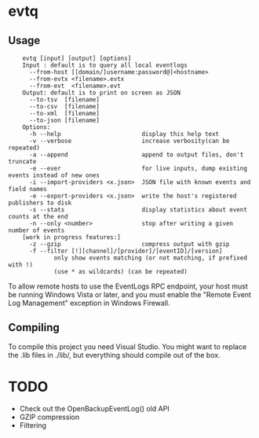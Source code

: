 # evtq

## Usage

```
    evtq [input] [output] [options]
    Input : default is to query all local eventlogs
      --from-host [[domain/]username:password@]<hostname>
      --from-evtx <filename>.evtx
      --from-evt  <filename>.evt
    Output: default is to print on screen as JSON
      --to-tsv  [filename]
      --to-csv  [filename]
      --to-xml  [filename]
      --to-json [filename]
    Options:
      -h --help                       display this help text
      -v --verbose                    increase verbosity(can be repeated)
      -a --append                     append to output files, don't truncate
      -e --ever                       for live inputs, dump existing events instead of new ones
      -i --import-providers <x.json>  JSON file with known events and field names
      -e --export-providers <x.json>  write the host's registered publishers to disk
      -s --stats                      display statistics about event counts at the end
      -n --only <number>              stop after writing a given number of events
    [work in progress features:]
      -z --gzip                       compress output with gzip
      -f --filter [!][channel]/[provider]/[eventID]/[version]
             only show events matching (or not matching, if prefixed with !)
             (use * as wildcards) (can be repeated)
```

To allow remote hosts to use the EventLogs RPC endpoint, your host must be running Windows Vista or later, and you must enable the "Remote Event Log Management" exception in Windows Firewall.

## Compiling

To compile this project you need Visual Studio. You might want to replace the .lib files in ./lib/, but everything should compile out of the box.

# TODO

- Check out the OpenBackupEventLog() old API
- GZIP compression
- Filtering
